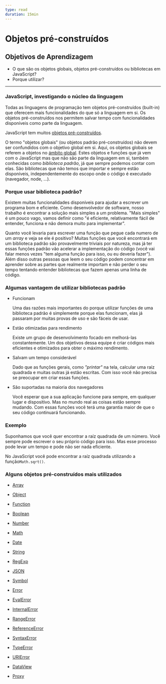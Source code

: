 ```yaml
---
type: read
duration: 15min
---
```


# Objetos pré-construídos

## Objetivos de Aprendizagem

- O que são os objetos globais, objetos pré-construídos ou bibliotecas em
  JavaScript?
- Porque utilizar?

***

### JavaScript, investigando o núcleo da linguagem

Todas as linguagens de programação tem objetos pré-construídos (built-in) que
oferecem mais funcionalidades do que só a linguagem em si. Os objetos
pré-construídos nos permitem salvar tempo com funcionalidades disponíveis como
parte da linguagem.

JavaScript tem muitos [objetos
pré-construídos](https://developer.mozilla.org/pt-BR/docs/Web/JavaScript/Reference/Global_Objects).

O termo "objetos globais" (ou objetos padrão pré-construídos) não devem ser
confundidos com o objetivo global em si. Aqui, os objetos globais se referem a
objetos no [ámbito global](https://developer.mozilla.org/en-US/docs/Glossary/global_scope).
Estes objetos e funções que já vem com o JavaScript mas que não são parte da
linguagem em si, também conhecidas como _biblioteca padrão_, já que sempre
podemos contar com elas. São bibliotecas que não temos que importar e sempre
estão disponíveis, independentemente do escopo onde o código é executado
(navegador, node, ...).

### Porque usar biblioteca padrão?

Existem muitas funcionalidades disponíveis para ajudar a escrever um programa
bom e eficiente. Como desenvolvedor de software, nosso trabalho é encontrar a
solução mais simples a um problema. "Mais simples" é um pouco vago, vamos
definir como "é eficiente, relativamente fácil de entender, funciona e não
demora muito para implementar".

Quanto você levaria para escrever uma função que pegue cada numero de um _array_
e veja se ele é positivo? Muitas funções que você encontrará em um biblioteca
padrão são provavelmente triviais por natureza, mas já ter essas funções padrão
vão acelerar a implementação do código (você vai falar menos vezes "tem alguma
função para isso, ou eu deveria fazer"). Além disso outras pessoas que leem o
seu código podem concentrar em aprender sobre as partes que realmente importam e
não perder o seu tempo tentando entender bibliotecas que fazem apenas uma linha
de código.

### Algumas vantagem de utilizar bibliotecas padrão

- Funcionam

  Uma das razões mais importantes do porque utilizar funções de uma biblioteca
  padrão é simplemente porque elas funcionam, elas já passaram por muitas provas
  de uso e são fáceis de usar.

- Estão otimizadas para rendimento

  Existe um grupo de desenvolvimento focado em melhorá-las constantemente. Um dos
  objetivos dessa equipe é criar códigos mais eficientes e otimizados para obter
  o máximo rendimento.

- Salvam um tempo considerável

  Dado que as funções gerais, como _"printar"_ na tela, calcular uma raíz
  quadrada e muitas outras já estão escritas. Com isso você não precisa se
  preocupar em criar essas funções.

- São suportadas na maioria dos navegadores

  Você esperar que a sua aplicação funcione para sempre, em qualquer lugar e
  dispositivo. Mas no mundo real as coisas estão sempre mudando. Com essas
  funções você terá uma garantia maior de que o seu código continuará
  funcionando.

### Exemplo

Suponhamos que você quer encontrar a raíz quadrada de um número. Você sempre
pode escrever o seu próprio código para isso. Mas esse processo pode levar um
tempo e pode não ser nada eficiente.

No JavaScript você pode encontrar a raíz quadrada utilizando a
função`Math.sqrt()`.

### Alguns objetos pré-construídos mais utilizados

- [Array](https://developer.mozilla.org/pt-BR/docs/Web/JavaScript/Reference/Global_Objects/Array)

- [Object](https://developer.mozilla.org/pt-BR/docs/Web/JavaScript/Reference/Global_Objects/Object)
- [Function](https://developer.mozilla.org/pt-BR/docs/Web/JavaScript/Reference/Global_Objects/Function)
- [Boolean](https://developer.mozilla.org/pt-BR/docs/Web/JavaScript/Reference/Global_Objects/Boolean)
- [Number](https://developer.mozilla.org/pt-BR/docs/Web/JavaScript/Reference/Global_Objects/Number)
- [Math](https://developer.mozilla.org/pt-BR/docs/Web/JavaScript/Reference/Global_Objects/Math)
- [Date](https://developer.mozilla.org/pt-BR/docs/Web/JavaScript/Reference/Global_Objects/Date)
- [String](https://developer.mozilla.org/pt-BR/docs/Web/JavaScript/Reference/Global_Objects/String)
- [RegExp](https://developer.mozilla.org/pt-BR/docs/Web/JavaScript/Reference/Global_Objects/RegExp)
- [JSON](https://developer.mozilla.org/pt-BR/docs/Web/JavaScript/Reference/Global_Objects/JSON)
- [Symbol](https://developer.mozilla.org/pt-BR/docs/Web/JavaScript/Reference/Global_Objects/Symbol)
- [Error](https://developer.mozilla.org/pt-BR/docs/Web/JavaScript/Reference/Global_Objects/Error)
- [EvalError](https://developer.mozilla.org/pt-BR/docs/Web/JavaScript/Reference/Global_Objects/EvalError)
- [InternalError](https://developer.mozilla.org/pt-BR/docs/Web/JavaScript/Reference/Global_Objects/InternalError)
- [RangeError](https://developer.mozilla.org/en-US/docs/Web/JavaScript/Reference/Global_Objects/RangeError)
- [ReferenceError](https://developer.mozilla.org/pt-BR/docs/Web/JavaScript/Reference/Global_Objects/ReferenceError)
- [SyntaxError](https://developer.mozilla.org/en-US/docs/Web/JavaScript/Reference/Global_Objects/SyntaxError)
- [TypeError](https://developer.mozilla.org/pt-BR/docs/Web/JavaScript/Reference/Global_Objects/TypeError)
- [URIError](https://developer.mozilla.org/en-US/docs/Web/JavaScript/Reference/Global_Objects/URIError)
- [DataView](https://developer.mozilla.org/pt-BR/docs/Web/JavaScript/Reference/Global_Objects/DataView)
- [Proxy](https://developer.mozilla.org/pt-BR/docs/Web/JavaScript/Reference/Global_Objects/Proxy)
